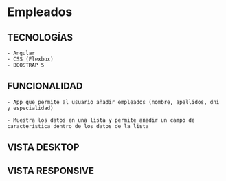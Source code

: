 # Empleados

## TECNOLOGÍAS
    - Angular
    - CSS (Flexbox)
    - BOOSTRAP 5

## FUNCIONALIDAD

    - App que permite al usuario añadir empleados (nombre, apellidos, dni y especialidad)

    - Muestra los datos en una lista y permite añadir un campo de característica dentro de los datos de la lista

## VISTA DESKTOP

## VISTA RESPONSIVE

